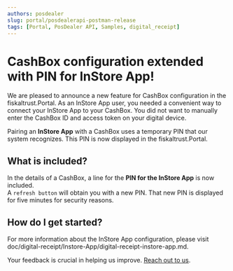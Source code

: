```yaml
---
authors: posdealer
slug: portal/posdealerapi-postman-release
tags: [Portal, PosDealer API, Samples, digital_receipt]
---
```


# CashBox configuration extended with PIN for InStore App!

We are pleased to announce a new feature for CashBox configuration in the fiskaltrust.Portal.
As an InStore App user, you needed a convenient way to connect your InStore App to your CashBox. You did not want to manually enter the CashBox ID and access token on your digital device.

Pairing an **InStore App** with a CashBox uses a temporary PIN that our system recognizes. This PIN is now displayed in the fiskaltrust.Portal.

## What is included?

In the details of a CashBox, a line for the **PIN for the InStore App** is now included.  
A `refresh button` will obtain you with a new PIN. That new PIN is displayed for five minutes for security reasons.

## How do I get started?

For more information about the InStore App configuration, please visit doc/digital-receipt/Instore-App/digital-receipt-instore-app.md.

Your feedback is crucial in helping us improve. [Reach out to us](mailto:feedback+portal@fiskaltrust.cloud).